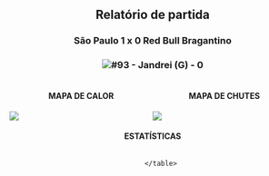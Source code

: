 <h2 style="text-align: center;">Relatório de partida</h3>

<h3 style="text-align: center;">São Paulo 1 x 0 Red Bull Bragantino</h3>

<h3 style="text-align: center;"><img src="https://api.sofascore.com/api/v1/player/874979/image">#93 - Jandrei (G) - 0</h3>

<div style="text-align: left; display: grid; grid-template-columns: 1fr 1fr;">
  <div>
    <h4 style="text-align: center;">MAPA DE CALOR</h3>
    <img src=../players/heatmaps/11067452_874979.png>
</div>
  <div>
    <h4 style="text-align: center;">MAPA DE CHUTES</h3>
    <img src=../players/shotmaps/11067452_874979.png>
  </div>
</div>

<h4 style="text-align: center;">ESTATÍSTICAS</h3>
<div style="text-align: center; display: grid; grid-template-columns: 1fr;">
  <div>
    <table>
        
        </table>
</div>